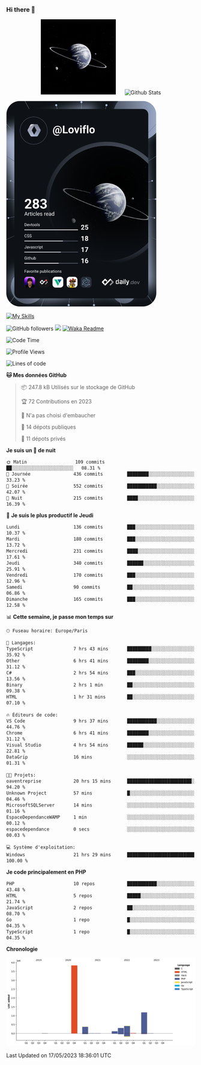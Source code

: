 ### Hi there 👋

<p align="center">
  <img src="https://github.com/Loviflo/Loviflo/blob/main/img/portrait.jpg" alt="Loviflo" height="200" style="margin-right: 20px"/>
  <img src="https://github-readme-stats.vercel.app/api?username=Loviflo&show_icons=true&theme=graywhite" alt="Github Stats" />
</p>

<a href="https://app.daily.dev/loviflo"><img src="https://github.com/loviflo/loviflo/blob/main/devcard.svg" width="400" alt="Loviflo's Dev Card"/></a>


[![My Skills](https://skillicons.dev/icons?i=php,laravel,symfony,mysql,js,ts,html,css,sass,angular,docker,webpack,vscode,figma,git,github,gitlab)](https://skillicons.dev)


![GitHub followers](https://img.shields.io/github/followers/Loviflo?label=Follow&style=social)
![](https://visitor-badge.glitch.me/badge?page_id=Loviflo.Loviflo)
[![Waka Readme](https://github.com/Loviflo/Loviflo/actions/workflows/update-stats.yml/badge.svg)](https://github.com/Loviflo/Loviflo/actions/workflows/update-stats.yml)

<!--START_SECTION:waka-->
![Code Time](http://img.shields.io/badge/Code%20Time-1%2C155%20hrs%2033%20mins-blue)

![Profile Views](http://img.shields.io/badge/Vues%20du%20profil-0-blue)

![Lines of code](https://img.shields.io/badge/Depuis%20Hello%20World%2C%20j%27ai%20%C3%A9crit-6.2%20million%20Lignes%20de%20code-blue)

**🐱 Mes données GitHub** 

> 📦 247.8 kB Utilisés sur le stockage de GitHub 
 > 
> 🏆 72 Contributions en 2023
 > 
> 🚫 N'a pas choisi d'embaucher
 > 
> 📜 14 dépots publiques 
 > 
> 🔑 11 dépots privés 
 > 
**Je suis un 🦉 de nuit** 

```text
🌞 Matin                  109 commits         ██░░░░░░░░░░░░░░░░░░░░░░░   08.31 % 
🌆 Journée                436 commits         ████████░░░░░░░░░░░░░░░░░   33.23 % 
🌃 Soirée                 552 commits         ███████████░░░░░░░░░░░░░░   42.07 % 
🌙 Nuit                   215 commits         ████░░░░░░░░░░░░░░░░░░░░░   16.39 % 
```
📅 **Je suis le plus productif le Jeudi** 

```text
Lundi                    136 commits         ███░░░░░░░░░░░░░░░░░░░░░░   10.37 % 
Mardi                    180 commits         ███░░░░░░░░░░░░░░░░░░░░░░   13.72 % 
Mercredi                 231 commits         ████░░░░░░░░░░░░░░░░░░░░░   17.61 % 
Jeudi                    340 commits         ██████░░░░░░░░░░░░░░░░░░░   25.91 % 
Vendredi                 170 commits         ███░░░░░░░░░░░░░░░░░░░░░░   12.96 % 
Samedi                   90 commits          ██░░░░░░░░░░░░░░░░░░░░░░░   06.86 % 
Dimanche                 165 commits         ███░░░░░░░░░░░░░░░░░░░░░░   12.58 % 
```


📊 **Cette semaine, je passe mon temps sur** 

```text
🕑︎ Fuseau horaire: Europe/Paris

💬 Langages: 
TypeScript               7 hrs 43 mins       █████████░░░░░░░░░░░░░░░░   35.92 % 
Other                    6 hrs 41 mins       ████████░░░░░░░░░░░░░░░░░   31.12 % 
C#                       2 hrs 54 mins       ███░░░░░░░░░░░░░░░░░░░░░░   13.56 % 
Binary                   2 hrs 1 min         ██░░░░░░░░░░░░░░░░░░░░░░░   09.38 % 
HTML                     1 hr 31 mins        ██░░░░░░░░░░░░░░░░░░░░░░░   07.10 % 

🔥 Éditeurs de code: 
VS Code                  9 hrs 37 mins       ███████████░░░░░░░░░░░░░░   44.76 % 
Chrome                   6 hrs 41 mins       ████████░░░░░░░░░░░░░░░░░   31.12 % 
Visual Studio            4 hrs 54 mins       ██████░░░░░░░░░░░░░░░░░░░   22.81 % 
DataGrip                 16 mins             ░░░░░░░░░░░░░░░░░░░░░░░░░   01.31 % 

🐱‍💻 Projets: 
oaventreprise            20 hrs 15 mins      ████████████████████████░   94.20 % 
Unknown Project          57 mins             █░░░░░░░░░░░░░░░░░░░░░░░░   04.46 % 
MicrosoftSQLServer       14 mins             ░░░░░░░░░░░░░░░░░░░░░░░░░   01.16 % 
EspaceDependanceWAMP     1 min               ░░░░░░░░░░░░░░░░░░░░░░░░░   00.12 % 
espacedependance         0 secs              ░░░░░░░░░░░░░░░░░░░░░░░░░   00.03 % 

💻 Système d'exploitation: 
Windows                  21 hrs 29 mins      █████████████████████████   100.00 % 
```

**Je code principalement en PHP** 

```text
PHP                      10 repos            ███████████░░░░░░░░░░░░░░   43.48 % 
HTML                     5 repos             █████░░░░░░░░░░░░░░░░░░░░   21.74 % 
JavaScript               2 repos             ██░░░░░░░░░░░░░░░░░░░░░░░   08.70 % 
Go                       1 repo              █░░░░░░░░░░░░░░░░░░░░░░░░   04.35 % 
TypeScript               1 repo              █░░░░░░░░░░░░░░░░░░░░░░░░   04.35 % 
```



**Chronologie**

![Lines of Code chart](https://raw.githubusercontent.com/Loviflo/Loviflo/main/assets/bar_graph.png)


 Last Updated on 17/05/2023 18:36:01 UTC
<!--END_SECTION:waka-->
